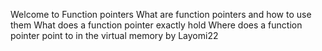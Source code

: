 Welcome to Function pointers
What are function pointers and how to use them
What does a function pointer exactly hold
Where does a function pointer point to in the virtual memory by Layomi22
